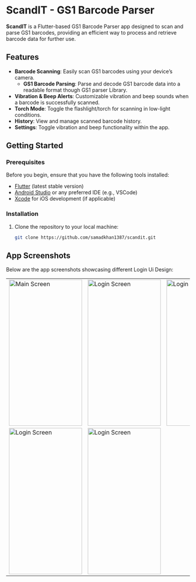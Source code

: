 # ScandIT - GS1 Barcode Parser

**ScandIT** is a Flutter-based GS1 Barcode Parser app designed to scan and parse GS1 barcodes, providing an efficient way to process and retrieve barcode data for further use.

## Features

- **Barcode Scanning**: Easily scan GS1 barcodes using your device’s camera.
  - **GS1 Barcode Parsing**: Parse and decode GS1 barcode data into a readable format though GS1 parser Library.
- **Vibration & Beep Alerts**: Customizable vibration and beep sounds when a barcode is successfully scanned.
- **Torch Mode**: Toggle the flashlight/torch for scanning in low-light conditions.
- **History**: View and manage scanned barcode history.
- **Settings**: Toggle vibration and beep functionality within the app.

## Getting Started

### Prerequisites

Before you begin, ensure that you have the following tools installed:

- [Flutter](https://flutter.dev/docs/get-started/install) (latest stable version)
- [Android Studio](https://developer.android.com/studio) or any preferred IDE (e.g., VSCode)
- [Xcode](https://developer.apple.com/xcode/) for iOS development (if applicable)

### Installation

1. Clone the repository to your local machine:

   ```bash
   git clone https://github.com/samadkhan1387/scandit.git


## App Screenshots

Below are the app screenshots showcasing different Login Ui Design:

<table>
  <tr>
    <td><img src="./screenshots/1.png" width="200" height="400" alt="Main Screen" /></td>
    <td><img src="./screenshots/2.png" width="200" height="400" alt="Login Screen" /></td>
    <td><img src="./screenshots/3.png" width="200" height="400" alt="Login Screen" /></td>
  </tr>
  <tr>
    <td><img src="./screenshots/4.png" width="200" height="400" alt="Login Screen" /></td>
    <td><img src="./screenshots/5.png" width="200" height="400" alt="Login Screen" /></td>
    </tr>
</table>